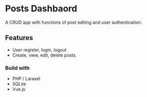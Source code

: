 # Posts Dashbaord

A CRUD app with functions of post editing and user authentication.

## Features

- User register, login, logout
- Create, view, edit, delete posts.

### Build with

- PHP / Laravel
- SQLite
- Vue.js
